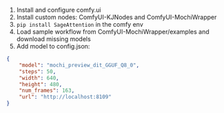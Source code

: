 1. Install and configure comfy.ui
2. Install custom nodes: ComfyUI-KJNodes and ComfyUI-MochiWrapper
3. `pip install SageAttention` in the comfy env
4. Load sample workflow from ComfyUI-MochiWrapper/examples and download missing models
5. Add model to config.json:

```json
{
    "model": "mochi_preview_dit_GGUF_Q8_0",
    "steps": 50,
    "width": 640,
    "height": 480,
    "num_frames": 163,
    "url": "http://localhost:8109"
}
```
